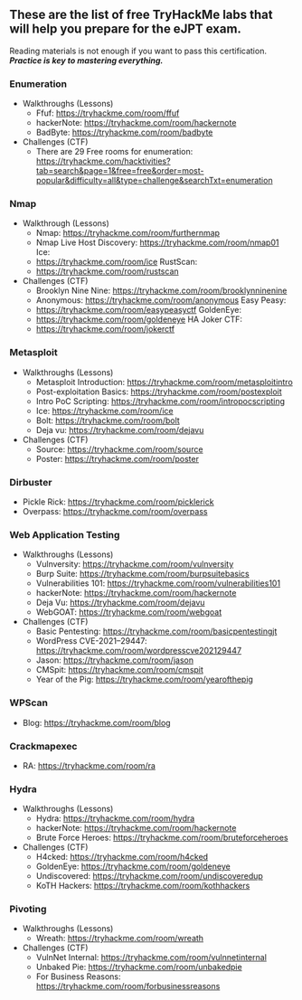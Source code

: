 ## These are the list of free TryHackMe labs that will help you prepare for the eJPT exam. 
Reading materials is not enough if you want to pass this certification. 
***Practice is key to mastering everything.***

### Enumeration
- Walkthroughs (Lessons)
	- Ffuf: https://tryhackme.com/room/ffuf
	- hackerNote: https://tryhackme.com/room/hackernote
	- BadByte: https://tryhackme.com/room/badbyte
- Challenges (CTF)
	- There are 29 Free rooms for enumeration: https://tryhackme.com/hacktivities?tab=search&page=1&free=free&order=most-popular&difficulty=all&type=challenge&searchTxt=enumeration

### Nmap
 - Walkthrough (Lessons) 
	 - Nmap: https://tryhackme.com/room/furthernmap
	  - Nmap Live Host Discovery: https://tryhackme.com/room/nmap01 Ice:
	  - https://tryhackme.com/room/ice RustScan:
	 -  https://tryhackme.com/room/rustscan
 - Challenges (CTF)
	 - Brooklyn Nine Nine: https://tryhackme.com/room/brooklynninenine
	 - Anonymous: https://tryhackme.com/room/anonymous Easy Peasy:
	 -  https://tryhackme.com/room/easypeasyctf GoldenEye:
	 - https://tryhackme.com/room/goldeneye HA Joker CTF:
	 - https://tryhackme.com/room/jokerctf

### Metasploit 
- Walkthroughs (Lessons)
	- Metasploit Introduction: https://tryhackme.com/room/metasploitintro
	- Post-exploitation Basics: https://tryhackme.com/room/postexploit
	- Intro PoC Scripting: https://tryhackme.com/room/intropocscripting
	- Ice: https://tryhackme.com/room/ice
	- Bolt: https://tryhackme.com/room/bolt
	- Deja vu: https://tryhackme.com/room/dejavu
- Challenges (CTF)
	- Source: https://tryhackme.com/room/source
	- Poster: https://tryhackme.com/room/poster

### Dirbuster 
- Pickle Rick: https://tryhackme.com/room/picklerick
- Overpass: https://tryhackme.com/room/overpass

### Web Application Testing
- Walkthroughs (Lessons)
	- Vulnversity: https://tryhackme.com/room/vulnversity
	- Burp Suite: https://tryhackme.com/room/burpsuitebasics
	- Vulnerabilities 101: https://tryhackme.com/room/vulnerabilities101
	- hackerNote: https://tryhackme.com/room/hackernote
	- Deja Vu: https://tryhackme.com/room/dejavu
	- WebGOAT: https://tryhackme.com/room/webgoat
- Challenges (CTF)
	- Basic Pentesting: https://tryhackme.com/room/basicpentestingjt
	- WordPress CVE-2021–29447: https://tryhackme.com/room/wordpresscve202129447
	- Jason: https://tryhackme.com/room/jason
	- CMSpit: https://tryhackme.com/room/cmspit
	- Year of the Pig: https://tryhackme.com/room/yearofthepig

### WPScan
- Blog: https://tryhackme.com/room/blog

### Crackmapexec
- RA: https://tryhackme.com/room/ra

### Hydra
- Walkthroughs (Lessons)
	- Hydra: https://tryhackme.com/room/hydra
	- hackerNote: https://tryhackme.com/room/hackernote
	- Brute Force Heroes: https://tryhackme.com/room/bruteforceheroes
- Challenges (CTF)
	- H4cked: https://tryhackme.com/room/h4cked
	- GoldenEye: https://tryhackme.com/room/goldeneye
	- Undiscovered: https://tryhackme.com/room/undiscoveredup
	- KoTH Hackers: https://tryhackme.com/room/kothhackers

### Pivoting
- Walkthroughs (Lessons) 
	- Wreath: https://tryhackme.com/room/wreath
- Challenges (CTF)
	- VulnNet Internal: https://tryhackme.com/room/vulnnetinternal
	- Unbaked Pie: https://tryhackme.com/room/unbakedpie
	- For Business Reasons: https://tryhackme.com/room/forbusinessreasons

